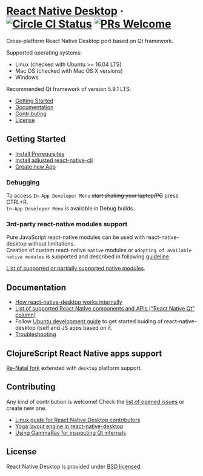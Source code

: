# [React Native Desktop](https://github.com/status-im/react-native-desktop) &middot; [![Circle CI Status](https://circleci.com/gh/status-im/react-native-desktop.svg?style=shield)](https://circleci.com/gh/status-im/react-native-desktop) [![PRs Welcome](https://img.shields.io/badge/PRs-welcome-brightgreen.svg)](https://github.com/status-im/react-native-desktop/issues)

Cross-platform React Native Desktop port based on Qt framework.

Supported operating systems:
- Linux (checked with Ubuntu >= 16.04 LTS)
- Mac OS (checked with Mac OS X versions)
- Windows

Recommended Qt framework of version 5.9.1 LTS.

- [Getting Started](#getting-started)
- [Documentation](#documentation)
- [Contributing](#contributing)
- [License](#license)

## Getting Started

- [Install Prerequisites](docs/ReactQt/InstallPrerequisites.md)  
- [Install adjusted react-native-cli](docs/ReactQt/InstallUpdatedReactNativeCLI.md)  
- [Create new App](docs/ReactQt/CreateNewApp.md)  


### Debugging

To access `In-App Developer Menu` ~~start shaking your laptop/PC~~ press CTRL+R.  
`In-App Developer Menu` is available in Debug builds.

### 3rd-party react-native modules support
Pure JavaScript react-native modules can be used with react-native-desktop without limitations.  
Creation of custom react-native `native` modules or `adopting of available native modules` is supported and described in following [guideline](docs/ReactQt/NativeModulesSupport.md).  

[List of supported or partially supported native modules](docs/ReactQt/SupportedNativeModulesList.md).

## Documentation

- [How react-native-desktop works internally](docs/ReactQt/HowRNDesktopAppWorks.md)
- [List of supported React Native components and APIs ("React Native Qt" column)](docs/ReactQt/ComponentsSupport.md)
- Follow [Ubuntu development guide](README-ubuntu.md) to get started buiding of react-native-desktop itself and JS apps based on it.
- [Troubleshooting](docs/ReactQt/Troubleshooting.md)

## ClojureScript React Native apps support

[Re-Natal fork](https://github.com/status-im/re-natal.git) extended with `desktop` platform support.

## Contributing

Any kind of contribution is welcome! Check the [list of opened issues](https://github.com/status-im/react-native-desktop/issues) or create new one.

- [Linux guide for React Native Desktop contributors](Development-linux.md)
- [Yoga layout engine in react-native-desktop](YogaLayoutEngine.md)
- [Using GammaRay for inspecting Qt internals](docs/ReactQt/InspectAppWithGammaRay.md)

## License

React Native Desktop is provided under [BSD licensed](./LICENSE).
